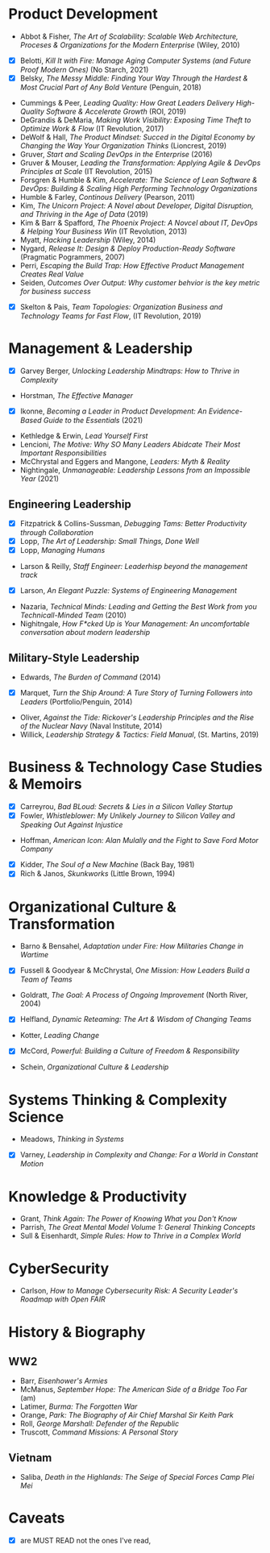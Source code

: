 
# Product Development 
- Abbot & Fisher, _The Art of Scalability: Scalable Web Architecture, Proceses & Organizations for the Modern Enterprise_ (Wiley, 2010)
- [X] Belotti, _Kill It with Fire: Manage Aging Computer Systems (and Future Proof Modern Ones)_ (No Starch, 2021)
- [X]  Belsky, _The Messy Middle: Finding Your Way Through the Hardest & Most Crucial Part of Any Bold Venture_ (Penguin, 2018)
- Cummings & Peer, _Leading Quality: How Great Leaders Delivery High-Quality Software & Accelerate Growth_ (ROI, 2019)
- DeGrandis & DeMaria, _Making Work Visibility: Exposing Time Theft to Optimize Work & Flow_ (IT Revolution, 2017)
- DeWolf & Hall, _The Product Mindset: Succed in the Digital Economy by Changing the Way Your Organization Thinks_ (Lioncrest, 2019)
- Gruver, _Start and Scaling DevOps in the Enterprise_ (2016)
- Gruver & Mouser, _Leading the Transformation: Applying Agile & DevOps Principles at Scale_ (IT Revolution, 2015)
- Forsgren & Humble & Kim, _Accelerate: The Science of Lean Software & DevOps: Building & Scaling High Performing Technology Organizations_
- Humble & Farley, _Continous Delivery_ (Pearson, 2011)
- Kim, _The Unicorn Project: A Novel about Developer, Digital Disruption, and Thriving in the Age of Data_ (2019)
- Kim & Barr & Spafford, _The Phoenix Project: A Novcel about IT, DevOps  & Helping Your Business Win_ (IT Revolution, 2013)
- Myatt, _Hacking Leadership_ (Wiley, 2014)
- Nygard, _Release It: Design & Deploy Production-Ready Software_ (Pragmatic Pogrammers, 2007)
- Perri, _Escaping the Build Trap: How Effective Product Management Creates Real Value_
- Seiden, _Outcomes Over Output: Why customer behvior is the key metric for business success_
- [X] Skelton & Pais, _Team Topologies: Organization Business and Technology Teams for Fast Flow_, (IT Revolution, 2019)

# Management & Leadership
- [X]  Garvey Berger, _Unlocking Leadership Mindtraps: How to Thrive in Complexity_
- Horstman, _The Effective Manager_
- [X] Ikonne, _Becoming a Leader in Product Development: An Evidence-Based Guide to the Essentials_ (2021)
- Kethledge & Erwin, _Lead Yourself First_
- Lencioni, _The Motive: Why SO Many Leaders Abidcate Their Most Important Responsibilities_
- McChrystal and Eggers and Mangone, _Leaders: Myth & Reality_ 
- Nightingale, _Unmanageable: Leadership Lessons from an Impossible Year_ (2021) 

## Engineering Leadership
- [X] Fitzpatrick & Collins-Sussman, _Debugging Tams: Better Productivity through Collaboration_
- [X] Lopp, _The Art of Leadership: Small Things, Done Well_
- [X] Lopp, _Managing Humans_
- Larson & Reilly, _Staff Engineer: Leaderhisp beyond the management track_
- [X] Larson, _An Elegant Puzzle: Systems of Engineering Management_
- Nazaria, _Technical Minds: Leading and Getting the Best Work from you Technicall-Minded Team_ (2010)
- Nighitngale, _How F*cked Up is Your Management: An uncomfortable conversation about modern leadership_

## Military-Style Leadership
- Edwards, _The Burden of Command_ (2014)
- [X] Marquet, _Turn the Ship Around: A Ture Story of Turning Followers into Leaders_ (Portfolio/Penguin, 2014)
- Oliver, _Against the Tide: Rickover's Leadership Principles and the Rise of the Nuclear Navy_ (Naval Institute, 2014)
- Willick, _Leadership Strategy & Tactics: Field Manual_, (St. Martins, 2019)

# Business & Technology Case Studies & Memoirs
- [X] Carreyrou, _Bad BLoud: Secrets & Lies in a Silicon Valley Startup_
- [X] Fowler, _Whistleblower: My Unlikely Journey to Silicon Valley and Speaking Out Against Injustice_
- Hoffman, _American Icon: Alan Mulally and the Fight to Save Ford Motor Company_
- [X] Kidder, _The Soul of a New Machine_ (Back Bay, 1981)
- [X] Rich & Janos, _Skunkworks_ (Little Brown, 1994)

# Organizational Culture & Transformation
- Barno & Bensahel, _Adaptation under Fire: How Militaries Change in Wartime_
- [X] Fussell & Goodyear & McChrystal, _One Mission: How Leaders Build a Team of Teams_
- Goldratt, _The Goal: A Process of Ongoing Improvement_ (North River, 2004)
- [X] Helfland, _Dynamic Reteaming: The Art & Wisdom of Changing Teams_
- Kotter, _Leading Change_
- [X] McCord, _Powerful: Building a Culture of Freedom & Responsibility_
- Schein, _Organizational Culture & Leadership_

# Systems Thinking & Complexity Science
- Meadows, _Thinking in Systems_
- [X] Varney, _Leadership in Complexity and Change: For a World in Constant Motion_

# Knowledge & Productivity
- Grant, _Think Again: The Power of Knowing What you Don't Know_
- Parrish, _The Great Mental Model Volume 1: General Thinking Concepts_
- Sull & Eisenhardt, _Simple Rules: How to Thrive in a Complex World_

# CyberSecurity
- Carlson, _How to Manage Cybersecurity Risk: A Security Leader's Roadmap with Open FAIR_

# History & Biography
## WW2
- Barr, _Eisenhower's Armies_
- McManus, _September Hope: The American Side of a Bridge Too Far_ (am)
- Latimer, _Burma: The Forgotten War_ 
- Orange, _Park: The Biography of Air Chief Marshal Sir Keith Park_
- Roll, _George Marshall: Defender of the Republic_
- Truscott, _Command Missions: A Personal Story_

## Vietnam
- Saliba, _Death in the Highlands: The Seige of Special Forces Camp Plei Mei_

# Caveats
- [X] are MUST READ not the ones I've read, 
